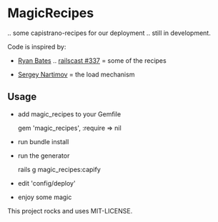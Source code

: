 # MagicRecipes

.. some capistrano-recipes for our deployment .. still in development.

Code is inspired by:

- [Ryan Bates](https://github.com/ryanb) .. [railscast #337](http://railscasts.com/episodes/337-capistrano-recipes) = some of the recipes

- [Sergey Nartimov](https://github.com/lest/capistrano-deploy) = the load mechanism

## Usage

- add magic_recipes to your Gemfile

    gem 'magic_recipes', :require => nil

- run bundle install
- run the generator

    rails g magic_recipes:capify

- edit 'config/deploy'
- enjoy some magic


This project rocks and uses MIT-LICENSE.
